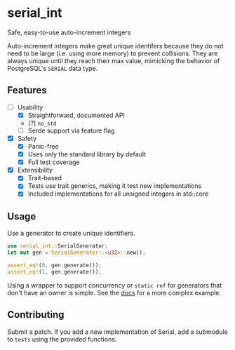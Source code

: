 # serial_int

Safe, easy-to-use auto-increment integers

Auto-increment integers make great unique identifers because they do not need to
be large (i.e. using more memory) to prevent collisions. They are always unique
until they reach their max value, mimicking the behavior of PostgreSQL's
`SERIAL` data type.

## Features

- [ ] Usability
  - [X] Straightforward, documented API
  - [?] `no_std`
  - [ ] Serde support via feature flag
- [X] Safety
  - [X] Panic-free
  - [X] Uses only the standard library by default
  - [X] Full test coverage
- [X] Extensibility
  - [X] Trait-based
  - [X] Tests use trait generics, making it test new implementations
  - [X] Included implementations for all unsigned integers in std::core

## Usage

Use a generator to create unique identifiers.

```rust
use serial_int::SerialGenerator;
let mut gen = SerialGenerator::<u32>::new();

assert_eq!(0, gen.generate());
assert_eq!(1, gen.generate());
```

Using a wrapper to support concurrency or `static ref` for generators that don't
have an owner is simple. See the [docs](https://docs.rs/serial_int) for a more
complex example.

## Contributing

Submit a patch. If you add a new implementation of Serial, add a submodule to
`tests` using the provided functions.
